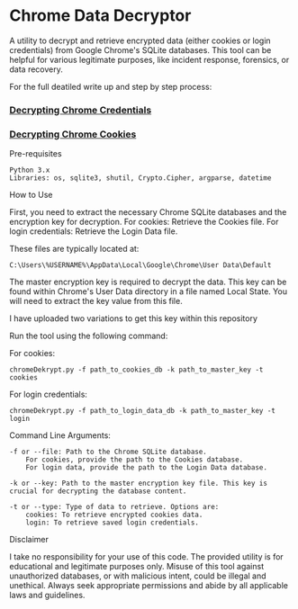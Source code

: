 <h1> Chrome Data Decryptor </h1>

A utility to decrypt and retrieve encrypted data (either cookies or login credentials) from Google Chrome's SQLite databases. This tool can be helpful for various legitimate purposes, like incident response, forensics, or data recovery.

For the full deatiled write up and step by step process:

<h3><a href="https://krptyk.com/2023/10/15/decrypting-chrome-credentials/">Decrypting Chrome Credentials</a></h3>
<h3><a href="https://krptyk.com/2023/10/28/decrypting-chrome-cookies/">Decrypting Chrome Cookies</a></h3>

Pre-requisites

    Python 3.x
    Libraries: os, sqlite3, shutil, Crypto.Cipher, argparse, datetime

How to Use

First, you need to extract the necessary Chrome SQLite databases and the encryption key for decryption.
        For cookies: Retrieve the Cookies file.
        For login credentials: Retrieve the Login Data file.

These files are typically located at:

    C:\Users\%USERNAME%\AppData\Local\Google\Chrome\User Data\Default

The master encryption key is required to decrypt the data. This key can be found within Chrome's User Data directory in a file named Local State. You will need to extract the key value from this file.

I have uploaded two variations to get this key within this repository

Run the tool using the following command:

For cookies:

    chromeDekrypt.py -f path_to_cookies_db -k path_to_master_key -t cookies

For login credentials:

    chromeDekrypt.py -f path_to_login_data_db -k path_to_master_key -t login

Command Line Arguments:

    -f or --file: Path to the Chrome SQLite database.
        For cookies, provide the path to the Cookies database.
        For login data, provide the path to the Login Data database.

    -k or --key: Path to the master encryption key file. This key is crucial for decrypting the database content.

    -t or --type: Type of data to retrieve. Options are:
        cookies: To retrieve encrypted cookies data.
        login: To retrieve saved login credentials.

Disclaimer

I take no responsibility for your use of this code. The provided utility is for educational and legitimate purposes only. Misuse of this tool against unauthorized databases, or with malicious intent, could be illegal and unethical. Always seek appropriate permissions and abide by all applicable laws and guidelines.
